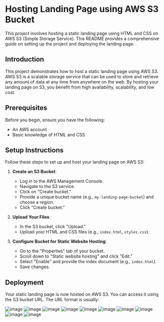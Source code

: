 # Hosting Landing Page using AWS S3 Bucket
This project involves hosting a static landing page using HTML and CSS on AWS S3 (Simple Storage Service). This README provides a comprehensive guide on setting up the project and deploying the landing page.

## Introduction

This project demonstrates how to host a static landing page using AWS S3. AWS S3 is a scalable storage service that can be used to store and retrieve any amount of data at any time from anywhere on the web. By hosting your landing page on S3, you benefit from high availability, scalability, and low cost.

## Prerequisites

Before you begin, ensure you have the following:

- An AWS account
- Basic knowledge of HTML and CSS

## Setup Instructions

Follow these steps to set up and host your landing page on AWS S3:

1. **Create an S3 Bucket**:
   - Log in to the AWS Management Console.
   - Navigate to the S3 service.
   - Click on "Create bucket."
   - Provide a unique bucket name (e.g., `my-landing-page-bucket`) and choose a region.
   - Click "Create bucket."
2. **Upload Your Files**:
   - In the S3 bucket, click "Upload."
   - Upload your HTML and CSS files (e.g., `index.html`, `styles.css`).

3. **Configure Bucket for Static Website Hosting**:
   - Go to the "Properties" tab of your bucket.
   - Scroll down to "Static website hosting" and click "Edit."
   - Select "Enable" and provide the index document (e.g., `index.html`).
   - Save changes.
## Deployment

Your static landing page is now hosted on AWS S3. You can access it using the S3 bucket URL. The URL format is usually:









![image](https://github.com/user-attachments/assets/7f0fbc4e-6319-43ec-b83d-88cae08b99e7)
![image](https://github.com/user-attachments/assets/749fd2b7-3ed3-4f82-b96d-e057c69e2eea)
![image](https://github.com/user-attachments/assets/dfbb9865-0db3-4fe9-ac64-4d0c542c19e6)
![image](https://github.com/user-attachments/assets/cf30c955-c5ed-4e4b-91e7-8b8363d0c2b2)
![image](https://github.com/user-attachments/assets/5ea5921d-d951-4d28-ab1f-bed72a3444db)
![image](https://github.com/user-attachments/assets/d75a0c10-1516-4f65-bc61-38131daa9b77)
![image](https://github.com/user-attachments/assets/e86be094-ea6c-4fa8-bedd-a8693ef69ad5)
![image](https://github.com/user-attachments/assets/04e7521d-fef9-4e91-b917-e231c0c6286b)
![image](https://github.com/user-attachments/assets/3216b6fa-bd78-4aea-9ecd-07a9f69b1ce1)
![image](https://github.com/user-attachments/assets/ea8e1dd7-c355-4bf9-95a6-7362bdd162b6)











 




 

 

 

 

 

 

 




 
